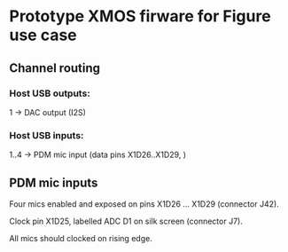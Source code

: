 # Prototype XMOS firware for Figure use case

## Channel routing

### Host USB outputs:

1 -> DAC output (I2S)

### Host USB inputs:

1..4 -> PDM mic input (data pins X1D26..X1D29, )

## PDM mic inputs

Four mics enabled and exposed on pins X1D26 ... X1D29 (connector J42).

Clock pin X1D25, labelled ADC D1 on silk screen (connector J7).

All mics should clocked on rising edge.
